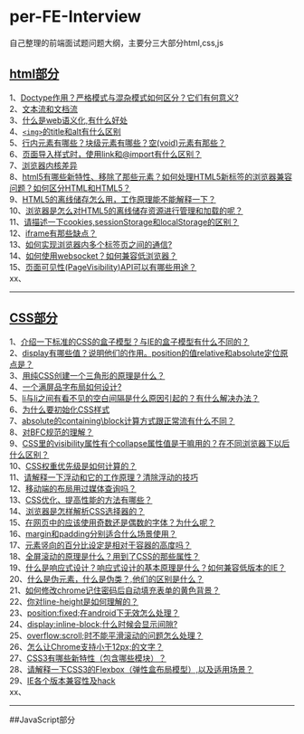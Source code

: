# per-FE-Interview
自己整理的前端面试题问题大纲，主要分三大部分html,css,js  
## [html部分]()  
1、[Doctype作用？严格模式与混杂模式如何区分？它们有何意义?](#Doctype作用？严格模式与混杂模式如何区分？它们有何意义?)  
2、[文本流和文档流](#文本流盒文档流)    
3、[什么是web语义化,有什么好处](#什么是web语义化,有什么好处)    
4、[`<img>`的title和alt有什么区别](#`<img>`的title和alt有什么区别)  
5、[行内元素有哪些？块级元素有哪些？空(void)元素有那些？](#行内元素有哪些？块级元素有哪些？空元素有那些？)  
6、[页面导入样式时，使用link和@import有什么区别？](#页面导入样式时，使用link和@import有什么区别？)  
7、[浏览器内核差异](#浏览器内核差异)   
8、[html5有哪些新特性、移除了那些元素？如何处理HTML5新标签的浏览器兼容问题？如何区分HTML和HTML5？](#html5有哪些新特性、移除了那些元素？如何处理HTML5新标签的浏览器兼容问题？如何区分HTML和HTML5？)  
9、[HTML5的离线储存怎么用，工作原理能不能解释一下？](#HTML5的离线储存怎么用，工作原理能不能解释一下？)  
10、[浏览器是怎么对HTML5的离线储存资源进行管理和加载的呢？](#浏览器是怎么对HTML5的离线储存资源进行管理和加载的呢？)  
11、[请描述一下cookies,sessionStorage和localStorage的区别？](#请描述一下cookies,sessionStorage和localStorage的区别？)  
12、[iframe有那些缺点？](#iframe有那些缺点？)  
13、[如何实现浏览器内多个标签页之间的通信? ](#如何实现浏览器内多个标签页之间的通信? )  
14、[如何使用websocket？如何兼容低浏览器？](#如何使用websocket？如何兼容低浏览器？)  
15、[页面可见性(PageVisibility)API可以有哪些用途？](#页面可见性(PageVisibility)API可以有哪些用途？)  
xx、[](#)  



  
------------------------------------------------------------------  


## [CSS部分]()  
1、[介绍一下标准的CSS的盒子模型？与IE的盒子模型有什么不同的？](#介绍一下标准的CSS的盒子模型？与IE的盒子模型有什么不同的？)   
2、[display有哪些值？说明他们的作用。position的值relative和absolute定位原点是？](#display有哪些值？说明他们的作用。position的值relative和absolute定位原点是？)  
3、[用纯CSS创建一个三角形的原理是什么？](#用纯CSS创建一个三角形的原理是什么？)  
4、[一个满屏品字布局如何设计?](#一个满屏品字布局如何设计?)    
5、[li与li之间有看不见的空白间隔是什么原因引起的？有什么解决办法？](#li与li之间有看不见的空白间隔是什么原因引起的？有什么解决办法？)    
6、[为什么要初始化CSS样式](#为什么要初始化CSS样式)   
7、[absolute的containing\block计算方式跟正常流有什么不同？](#absolute的containing\block计算方式跟正常流有什么不同？)  
8、[对BFC规范的理解？](#对BFC规范的理解？)  
9、[CSS里的visibility属性有个collapse属性值是干嘛用的？在不同浏览器下以后什么区别？](#CSS里的visibility属性有个collapse属性值是干嘛用的？在不同浏览器下以后什么区别？)  
10、[CSS权重优先级是如何计算的？](#CSS权重优先级是如何计算的？)   
11、[请解释一下浮动和它的工作原理？清除浮动的技巧](#请解释一下浮动和它的工作原理？清除浮动的技巧)   
12、[移动端的布局用过媒体查询吗？](#移动端的布局用过媒体查询吗？)  
13、[CSS优化、提高性能的方法有哪些？](#CSS优化、提高性能的方法有哪些？)  
14、[浏览器是怎样解析CSS选择器的？](#浏览器是怎样解析CSS选择器的？)  
15、[在网页中的应该使用奇数还是偶数的字体？为什么呢？](#在网页中的应该使用奇数还是偶数的字体？为什么呢？)  
16、[margin和padding分别适合什么场景使用？](#margin和padding分别适合什么场景使用？)  
17、[元素竖向的百分比设定是相对于容器的高度吗？](#元素竖向的百分比设定是相对于容器的高度吗？)  
18、[全屏滚动的原理是什么？用到了CSS的那些属性？](#全屏滚动的原理是什么？用到了CSS的那些属性？)  
19、[什么是响应式设计？响应式设计的基本原理是什么？如何兼容低版本的IE？](#什么是响应式设计？响应式设计的基本原理是什么？如何兼容低版本的IE？)  
20、[什么是伪元素，什么是伪类？,他们的区别是什么？](#什么是伪元素，什么是伪类？,他们的区别是什么？)  
21、[如何修改chrome记住密码后自动填充表单的黄色背景？](#如何修改chrome记住密码后自动填充表单的黄色背景？)  
22、[你对line-height是如何理解的？](#你对line-height是如何理解的？)  
23、[position:fixed;在android下无效怎么处理？](#position:fixed;在android下无效怎么处理？)  
24、[display:inline-block;什么时候会显示间隙?](#display:inline-block什么时候会显示间隙)  
25、[overflow:scroll;时不能平滑滚动的问题怎么处理？](#overflow:scroll;时不能平滑滚动的问题怎么处理？)  
26、[怎么让Chrome支持小于12px;的文字？](#怎么让Chrome支持小于12px;的文字？)  
27、[CSS3有哪些新特性（包含哪些模块）？](#CSS3有哪些新特性（包含哪些模块）？)  
28、[请解释一下CSS3的Flexbox（弹性盒布局模型）,以及适用场景？](#请解释一下CSS3的Flexbox（弹性盒布局模型）,以及适用场景？)  
29、[IE各个版本兼容性及hack](#IE各个版本兼容性及hack)   
xx、[](#)  

------------------------------------------------------------------   

##JavaScript部分









